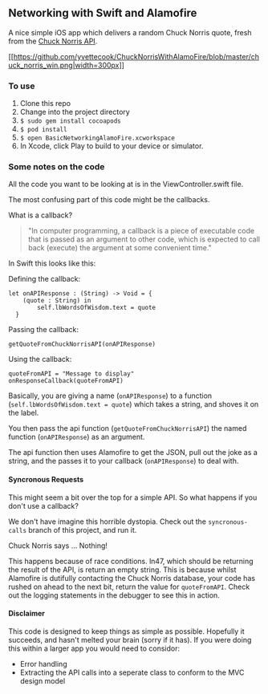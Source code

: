 ## Networking with Swift and Alamofire

A nice simple iOS app which delivers a random Chuck Norris quote, fresh from the [Chuck Norris API](http://www.icndb.com/api/).

[[https://github.com/yvettecook/ChuckNorrisWithAlamoFire/blob/master/chuck_norris_win.png|width=300px]]

### To use

1. Clone this repo
2. Change into the project directory
3. `$ sudo gem install cocoapods`
4. `$ pod install`
5. `$ open BasicNetworkingAlamoFire.xcworkspace`
6. In Xcode, click Play to build to your device or simulator.


### Some notes on the code

All the code you want to be looking at is in the ViewController.swift file.

The most confusing part of this code might be the callbacks.

What is a callback?  
>"In computer programming, a callback is a piece of executable code that is passed as an argument to other code, which is expected to call back (execute) the argument at some convenient time."

In Swift this looks like this:

Defining the callback:
```
let onAPIResponse : (String) -> Void = {
    (quote : String) in
        self.lbWordsOfWisdom.text = quote
  }
```
Passing the callback:
```
getQuoteFromChuckNorrisAPI(onAPIResponse)
```
Using the callback:
```
quoteFromAPI = "Message to display"
onResponseCallback(quoteFromAPI)
```

Basically, you are giving a name (`onAPIResponse`) to a function (`self.lbWordsOfWisdom.text = quote`) which takes a string, and shoves it on the label.

You then pass the api function (`getQuoteFromChuckNorrisAPI`) the named function (`onAPIResponse`) as an argument.

The api function then uses Alamofire to get the JSON, pull out the joke as a string, and the passes it to your callback (`onAPIResponse`) to deal with.

#### Syncronous Requests

This might seem a bit over the top for a simple API. So what happens if you don't use a callback?

We don't have imagine this horrible dystopia. Check out the `syncronous-calls` branch of this project, and run it.

Chuck Norris says ... Nothing!

This happens because of race conditions. ln47, which should be returning the result of the API, is return an empty string. This is because whilst Alamofire is dutifully contacting the Chuck Norris database, your code has rushed on ahead to the next bit, return the value for `quoteFromAPI`. Check out the logging statements in the debugger to see this in action.


#### Disclaimer

This code is designed to keep things as simple as possible. Hopefully it succeeds, and hasn't melted your brain (sorry if it has). If you were doing this within a larger app you would need to considor:

* Error handling
* Extracting the API calls into a seperate class to conform to the MVC design model
